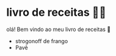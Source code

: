 # livro de receitas :man_cook:    

olá! Bem vindo ao meu livro de receitas :book: 

- strogonoff de frango
- Pavê